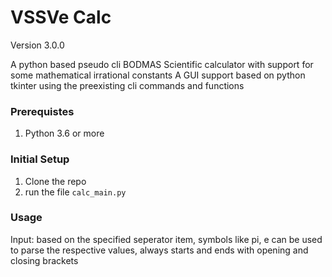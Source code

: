 # VSSVe Calc

Version 3.0.0

A python based pseudo cli BODMAS Scientific calculator with support for some mathematical irrational constants
A GUI support based on python tkinter using the preexisting cli commands and functions

### Prerequistes

1. Python 3.6 or more

### Initial Setup

1. Clone the repo
2. run the file ```calc_main.py```

### Usage

Input: based on the specified seperator item, symbols like pi, e can be used to parse the respective values, always starts and ends with opening and closing brackets
